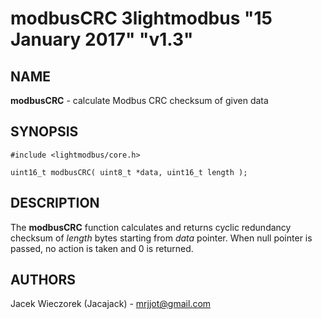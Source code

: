 # modbusCRC 3lightmodbus "15 January 2017" "v1.3"

## NAME
**modbusCRC** - calculate Modbus CRC checksum of given data

## SYNOPSIS
`#include <lightmodbus/core.h>`

`uint16_t modbusCRC( uint8_t *data, uint16_t length );`

## DESCRIPTION
The **modbusCRC** function calculates and returns cyclic redundancy checksum of *length* bytes starting from *data* pointer. When null pointer is passed, no action is taken and 0 is returned.

## AUTHORS
Jacek Wieczorek (Jacajack) - mrjjot@gmail.com
